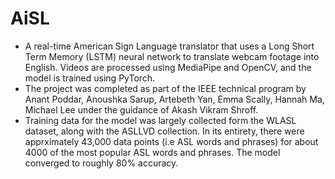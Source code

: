 # AiSL

- A real-time American Sign Language translator that uses a Long Short Term Memory (LSTM) neural network to translate webcam footage into English. Videos are processed using MediaPipe and OpenCV, and the model is trained using PyTorch. 
- The project was completed as part of the IEEE technical program by Anant Poddar, Anoushka Sarup, Artebeth Yan, Emma Scally, Hannah Ma, Michael Lee under the guidance of Akash Vikram Shroff. 
- Training data for the model was largely collected form the WLASL dataset, along with the ASLLVD collection. In its entirety, there were apprximately 43,000 data points (i.e ASL words and phrases) for about 4000 of the most popular ASL words and phrases. The model converged to roughly 80% accuracy.

